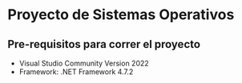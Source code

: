 # Proyecto de Sistemas Operativos

## Pre-requisitos para correr el proyecto
- Visual Studio Community Version 2022
- Framework: .NET Framework 4.7.2

